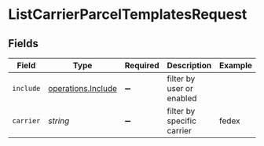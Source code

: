 # ListCarrierParcelTemplatesRequest


## Fields

| Field                                                    | Type                                                     | Required                                                 | Description                                              | Example                                                  |
| -------------------------------------------------------- | -------------------------------------------------------- | -------------------------------------------------------- | -------------------------------------------------------- | -------------------------------------------------------- |
| `include`                                                | [operations.Include](../../models/operations/include.md) | :heavy_minus_sign:                                       | filter by user or enabled                                |                                                          |
| `carrier`                                                | *string*                                                 | :heavy_minus_sign:                                       | filter by specific carrier                               | fedex                                                    |
